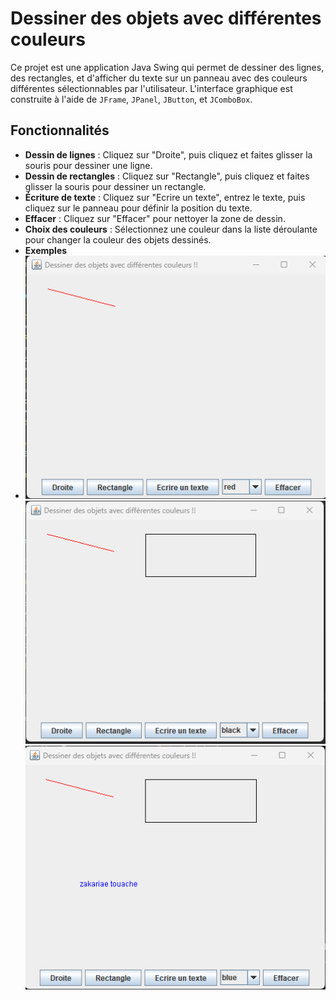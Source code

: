# Dessiner des objets avec différentes couleurs

Ce projet est une application Java Swing qui permet de dessiner des lignes, des rectangles, et d'afficher du texte sur un panneau avec des couleurs différentes sélectionnables par l'utilisateur. L'interface graphique est construite à l'aide de `JFrame`, `JPanel`, `JButton`, et `JComboBox`.

## Fonctionnalités

- **Dessin de lignes** : Cliquez sur "Droite", puis cliquez et faites glisser la souris pour dessiner une ligne.
- **Dessin de rectangles** : Cliquez sur "Rectangle", puis cliquez et faites glisser la souris pour dessiner un rectangle.
- **Écriture de texte** : Cliquez sur "Ecrire un texte", entrez le texte, puis cliquez sur le panneau pour définir la position du texte.
- **Effacer** : Cliquez sur "Effacer" pour nettoyer la zone de dessin.
- **Choix des couleurs** : Sélectionnez une couleur dans la liste déroulante pour changer la couleur des objets dessinés.
- **Exemples**
- ![Exemple de dessin](images/colorDraw1.png) ![Exemple de dessin](images/colorDraw2.png) ![Exemple de dessin](images/colorDraw3.png)
